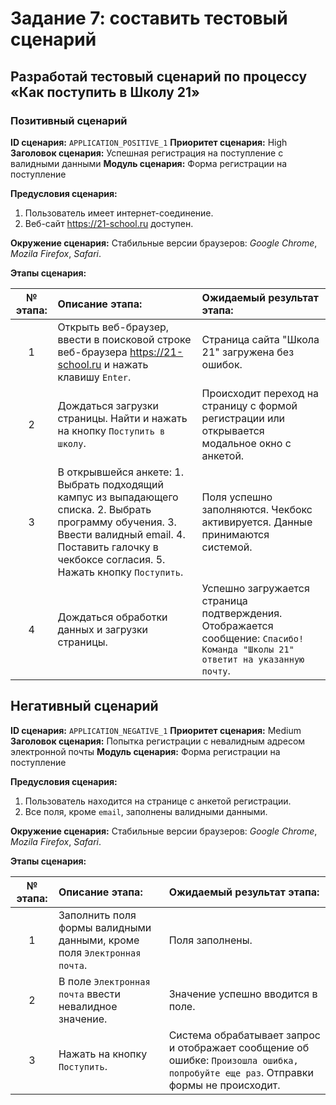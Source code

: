 # Задание 7: составить тестовый сценарий

## Разработай тестовый сценарий по процессу «Как поступить в Школу 21»

### Позитивный сценарий

**ID сценария:** `APPLICATION_POSITIVE_1`
**Приоритет сценария:** High
**Заголовок сценария:** Успешная регистрация на поступление с валидными данными
**Модуль сценария:** Форма регистрации на поступление

**Предусловия сценария:**

1. Пользователь имеет интернет-соединение.
2. Веб-сайт <https://21-school.ru> доступен.

**Окружение сценария:** Стабильные версии браузеров: *Google Chrome*, *Mozila*
                        *Firefox*, *Safari*.

**Этапы сценария:**

| № этапа: | Описание этапа: | Ожидаемый результат этапа: |
|:--------:|:----------------|:---------------------------|
| 1 | Открыть веб-браузер, ввести в поисковой строке веб-браузера <https://21-school.ru> и нажать клавишу `Enter`. | Cтраница сайта "Школа 21" загружена без ошибок. |
| 2 | Дождаться загрузки страницы. Найти и нажать на кнопку `Поступить в школу`. | Происходит переход на страницу с формой регистрации или открывается модальное окно с анкетой. |
| 3 | В открывшейся анкете: 1. Выбрать подходящий кампус из выпадающего списка. 2. Выбрать программу обучения. 3. Ввести валидный email. 4. Поставить галочку в чекбоксе согласия. 5. Нажать кнопку `Поступить`. | Поля успешно заполняются. Чекбокс активируется. Данные принимаются системой. |
| 4 | Дождаться обработки данных и загрузки страницы. | Успешно загружается страница подтверждения. Отображается сообщение: `Спасибо! Команда "Школы 21" ответит на указанную почту`. |

## Негативный сценарий

**ID сценария:** `APPLICATION_NEGATIVE_1`
**Приоритет сценария:** Medium
**Заголовок сценария:** Попытка регистрации с невалидным адресом электронной
                        почты
**Модуль сценария:** Форма регистрации на поступление

**Предусловия сценария:**

1. Пользователь находится на странице с анкетой регистрации.
2. Все поля, кроме `email`, заполнены валидными данными.

**Окружение сценария:** Стабильные версии браузеров: *Google Chrome*, *Mozila*
                        *Firefox*, *Safari*.

**Этапы сценария:**

| № этапа: | Описание этапа: | Ожидаемый результат этапа: |
|:--------:|:----------------|:---------------------------|
| 1 | Заполнить поля формы валидными данными, кроме поля `Электронная почта`. | Поля заполнены. |
| 2 | В поле `Электронная почта` ввести невалидное значение. | Значение успешно вводится в поле. |
| 3 | Нажать на кнопку `Поступить`. | Система обрабатывает запрос и отображает сообщение об ошибке: `Произошла ошибка, попробуйте еще раз`. Отправки формы не происходит. |
